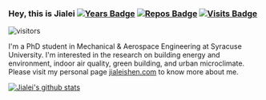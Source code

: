 ### Hey, this is Jialei [![Years Badge](https://badges.pufler.dev/years/puf17640)](https://badges.pufler.dev) [![Repos Badge](https://badges.pufler.dev/repos/puf17640)](https://badges.pufler.dev) [![Visits Badge](https://badges.pufler.dev/visits/puf17640/git-badges)](https://badges.pufler.dev)

![visitors](https://visitor-badge.glitch.me/badge?page_id=jialeishen.visitor-badge&left_color=lightgray&right_color=orange)

I'm a PhD student in Mechanical & Aerospace Engineering at Syracuse University. I'm interested in the research on building energy and environment, indoor air quality, green building, and urban microclimate. Please visit my personal page [jialeishen.com](http://www.jialeishen.com) to know more about me.


[![Jialei's github stats](https://github-readme-stats.vercel.app/api?username=jialeishen&theme=dark)](https://github.com/jialeishen/github-readme-stats)

<!--
**jialeishen/jialeishen** is a ✨ _special_ ✨ repository because its `README.md` (this file) appears on your GitHub profile.

Here are some ideas to get you started:

- 🔭 I’m currently working on ...
- 🌱 I’m currently learning ...
- 👯 I’m looking to collaborate on ...
- 🤔 I’m looking for help with ...
- 💬 Ask me about ...
- 📫 How to reach me: ...
- 😄 Pronouns: ...
- ⚡ Fun fact: ...
-->
